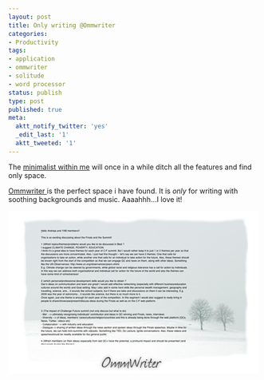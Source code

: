 ```yaml
---
layout: post
title: Only writing @Ommwriter
categories:
- Productivity
tags:
- application
- ommwriter
- solitude
- word processor
status: publish
type: post
published: true
meta:
  aktt_notify_twitter: 'yes'
  _edit_last: '1'
  aktt_tweeted: '1'
---
```

The <a class="vt-p" href="/definitions-of-i/">minimalist within me</a> will once in a while ditch all the features and find only space.

<a class="vt-p" href="http://www.ommwriter.com/">Ommwriter </a> is the perfect space i have found. It is <em>only</em> for writing with soothing backgrounds and music. Aaaahhh...I love it!

<img class="aligncenter size-full wp-image-680" title="ommwriter" src="/img/ommwriter.jpg" alt="" width="500" height="327" />
